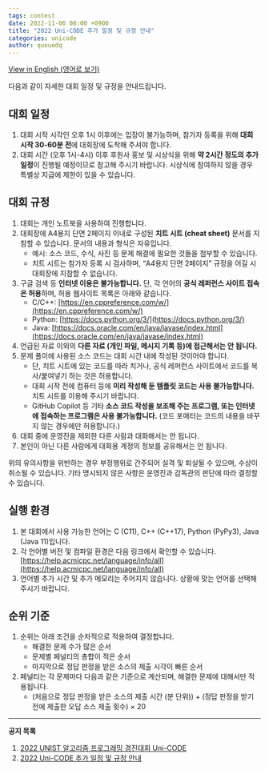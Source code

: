 ```yaml
---
tags: contest
date: 2022-11-06 00:00 +0900
title: "2022 Uni-CODE 추가 일정 및 규정 안내"
categories: unicode
author: queuedq
---
```


[View in English (영어로 보기)](/unicode/2022/11/06/en-rules.html)

다음과 같이 자세한 대회 일정 및 규정을 안내드립니다.

## 대회 일정

1. 대회 시작 시각인 오후 1시 이후에는 입장이 불가능하며, 참가자 등록을 위해 **대회 시작 30-60분 전**에 대회장에 도착해 주셔야 합니다.
2. 대회 시간 (오후 1시-4시) 이후 후원사 홍보 및 시상식을 위해 **약 2시간 정도의 추가 일정**이 진행될 예정이므로 참고해 주시기 바랍니다. 시상식에 참여하지 않을 경우 특별상 지급에 제한이 있을 수 있습니다.

## 대회 규정

1. 대회는 개인 노트북을 사용하여 진행합니다.
2. 대회장에 A4용지 단면 2페이지 이내로 구성된 **치트 시트 (cheat sheet)** 문서를 지참할 수 있습니다. 문서의 내용과 형식은 자유입니다.
	- 예시: 소스 코드, 수식, 사진 등 문제 해결에 필요한 것들을 첨부할 수 있습니다.
	- 치트 시트는 참가자 등록 시 검사하며, “A4용지 단면 2페이지” 규정을 어길 시 대회장에 지참할 수 없습니다.
3. 구글 검색 등 **인터넷 이용은 불가능합니다.** 단, 각 언어의 **공식 레퍼런스 사이트 접속은 허용**하며, 허용 웹사이트 목록은 아래와 같습니다.
	- C/C++: [https://en.cppreference.com/w/](https://en.cppreference.com/w/)
	- Python: [https://docs.python.org/3/](https://docs.python.org/3/)
	- Java: [https://docs.oracle.com/en/java/javase/index.html](https://docs.oracle.com/en/java/javase/index.html)
4. 언급된 자료 이외의 **다른 자료 (개인 파일, 메시지 기록 등)에 접근해서는 안 됩니다.**
5. 문제 풀이에 사용된 소스 코드는 대회 시간 내에 작성된 것이어야 합니다.
	- 단, 치트 시트에 있는 코드를 따라 치거나, 공식 레퍼런스 사이트에서 코드를 복사/붙여넣기 하는 것은 허용합니다.
	- 대회 시작 전에 컴퓨터 등에 **미리 작성해 둔 템플릿 코드는 사용 불가능합니다.** 치트 시트를 이용해 주시기 바랍니다.
	- GitHub Copilot 등 기타 **소스 코드 작성을 보조해 주는 프로그램, 또는 인터넷에 접속하는 프로그램은 사용 불가능합니다.** (코드 포매터는 코드의 내용을 바꾸지 않는 경우에만 허용합니다.)
6. 대회 중에 운영진을 제외한 다른 사람과 대화해서는 안 됩니다.
7. 본인이 아닌 다른 사람에게 대회용 계정의 정보를 공유해서는 안 됩니다.

위의 유의사항을 위반하는 경우 부정행위로 간주되어 실격 및 퇴실될 수 있으며, 수상이 취소될 수 있습니다. 기타 명시되지 않은 사항은 운영진과 감독관의 판단에 따라 결정할 수 있습니다.

## 실행 환경

1. 본 대회에서 사용 가능한 언어는 C (C11), C++ (C++17), Python (PyPy3), Java (Java 11)입니다.
2. 각 언어별 버전 및 컴파일 환경은 다음 링크에서 확인할 수 있습니다. [https://help.acmicpc.net/language/info/all](https://help.acmicpc.net/language/info/all)
3. 언어별 추가 시간 및 추가 메모리는 주어지지 않습니다. 상황에 맞는 언어를 선택해 주시기 바랍니다.

## 순위 기준

1. 순위는 아래 조건을 순차적으로 적용하여 결정합니다.
	- 해결한 문제 수가 많은 순서
	- 문제별 페널티의 총합이 적은 순서
	- 마지막으로 정답 판정을 받은 소스의 제출 시각이 빠른 순서
2. 페널티는 각 문제마다 다음과 같은 기준으로 계산되며, 해결한 문제에 대해서만 적용됩니다.
	- (처음으로 정답 판정을 받은 소스의 제출 시간 (분 단위)) + (정답 판정을 받기 전에 제출한 오답 소스 제출 횟수) × 20

---

**공지 목록**

1. [2022 UNIST 알고리즘 프로그래밍 경진대회 Uni-CODE](/unicode/2022/11/01/ko-unicode-2022.html)
2. [2022 Uni-CODE 추가 일정 및 규정 안내](/unicode/2022/11/06/ko-rules.html)
